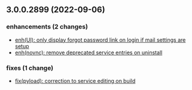 ## 3.0.0.2899 (2022-09-06)

### enhancements (2 changes)

- [enh(UI): only display forgot password link on login if mail settings are setup](QuickBox/development/v3-development@66ddee38c1b83b25eea60f3505daf201f3cd7a13)
- [enh(novnc): remove deprecated service entries on uninstall](QuickBox/development/v3-development@a9f0f48f1139ed70ffda30193da41278264874ff)

### fixes (1 change)

- [fix(pyload): correction to service editing on build](QuickBox/development/v3-development@225ec3e5d88bccd173ec86b77f196ca0da3e07d2)

